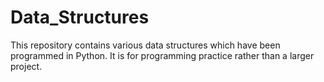 # Data_Structures
This repository contains various data structures which have been programmed in Python. It is for programming practice rather than a larger project. 
